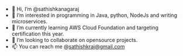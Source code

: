 - 👋 Hi, I’m @sathishkanagaraj
- 👀 I’m interested in programming in Java, python, NodeJs and writing microservices.
- 🌱 I’m currently learning AWS Cloud Foundation and targeting certification this year.
- 💞️ I’m looking to collaborate on opensource projects.
- 📫 You can reach me @sathishkraj@gmail.com

<!---
sathishkanagaraj/sathishkanagaraj is a ✨ special ✨ repository because its `README.md` (this file) appears on your GitHub profile.
You can click the Preview link to take a look at your changes.
--->
